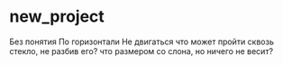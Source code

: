 # new_project
Без понятия 
По горизонтали
Не двигаться
что может пройти сквозь стекло, не разбив его?
что размером со слона, но ничего не весит?
